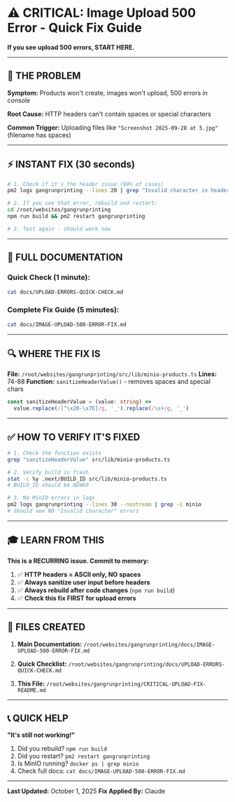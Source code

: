 # ⚠️ CRITICAL: Image Upload 500 Error - Quick Fix Guide

**If you see upload 500 errors, START HERE.**

---

## 🚨 THE PROBLEM

**Symptom:** Products won't create, images won't upload, 500 errors in console

**Root Cause:** HTTP headers can't contain spaces or special characters

**Common Trigger:** Uploading files like `"Screenshot 2025-09-28 at 5.jpg"` (filename has spaces)

---

## ⚡ INSTANT FIX (30 seconds)

```bash
# 1. Check if it's the header issue (90% of cases)
pm2 logs gangrunprinting --lines 20 | grep "Invalid character in header"

# 2. If you see that error, rebuild and restart:
cd /root/websites/gangrunprinting
npm run build && pm2 restart gangrunprinting

# 3. Test again - should work now
```

---

## 📖 FULL DOCUMENTATION

### Quick Check (1 minute):
```bash
cat docs/UPLOAD-ERRORS-QUICK-CHECK.md
```

### Complete Fix Guide (5 minutes):
```bash
cat docs/IMAGE-UPLOAD-500-ERROR-FIX.md
```

---

## 🔍 WHERE THE FIX IS

**File:** `/root/websites/gangrunprinting/src/lib/minio-products.ts`
**Lines:** 74-88
**Function:** `sanitizeHeaderValue()` - removes spaces and special chars

```typescript
const sanitizeHeaderValue = (value: string) =>
  value.replace(/[^\x20-\x7E]/g, '_').replace(/\s+/g, '_')
```

---

## ✅ HOW TO VERIFY IT'S FIXED

```bash
# 1. Check the function exists
grep "sanitizeHeaderValue" src/lib/minio-products.ts

# 2. Verify build is fresh
stat -c %y .next/BUILD_ID src/lib/minio-products.ts
# BUILD_ID should be NEWER

# 3. No MinIO errors in logs
pm2 logs gangrunprinting --lines 30 --nostream | grep -i minio
# Should see NO "Invalid character" errors
```

---

## 🎓 LEARN FROM THIS

**This is a RECURRING issue. Commit to memory:**

1. ✅ **HTTP headers = ASCII only, NO spaces**
2. ✅ **Always sanitize user input before headers**
3. ✅ **Always rebuild after code changes** (`npm run build`)
4. ✅ **Check this fix FIRST for upload errors**

---

## 🔗 FILES CREATED

1. **Main Documentation:**
   `/root/websites/gangrunprinting/docs/IMAGE-UPLOAD-500-ERROR-FIX.md`

2. **Quick Checklist:**
   `/root/websites/gangrunprinting/docs/UPLOAD-ERRORS-QUICK-CHECK.md`

3. **This File:**
   `/root/websites/gangrunprinting/CRITICAL-UPLOAD-FIX-README.md`

---

## 📞 QUICK HELP

**"It's still not working!"**

1. Did you rebuild? `npm run build`
2. Did you restart? `pm2 restart gangrunprinting`
3. Is MinIO running? `docker ps | grep minio`
4. Check full docs: `cat docs/IMAGE-UPLOAD-500-ERROR-FIX.md`

---

**Last Updated:** October 1, 2025
**Fix Applied By:** Claude
